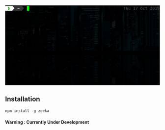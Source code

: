 <p align="center">
  <img src="https://raw.githubusercontent.com/zaygozi/zeeka/master/zeeka-invoke.gif">
</p>

## Installation
```javascript
npm install -g zeeka
```

#### Warning : Currently Under Development

